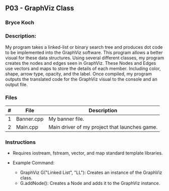 ## P03 - GraphViz Class
### Bryce Koch
### Description:

My program takes a linked-list or binary search tree and produces dot code to be implemented into the GraphViz software.
This program allows a better visual for these data structures. Using several different classes, my program creates the 
nodes and edges seen in GraphViz. These Nodes and Edges use vectors and maps to store the details of each member. Including
color, shape, arrow type, opacity, and the label. Once compiled, my program outputs the translated code for the GraphViz visual
to the console and an output file.


### Files

|   #   | File            | Description                                        |
| :---: | --------------- | -------------------------------------------------- |
|   1   | Banner.cpp      | My banner file.                                    |
|   2   | Main.cpp        | Main driver of my project that launches game.      |



### Instructions

- Requires iostream, fstream, vector, and map standard template libraries.

- Example Command:
    - GraphViz G("Linked List", "LL"): Creates an instance of the GraphViz class.
    - G.addNode(): Creates a Node and adds it to the GraphViz instance.
